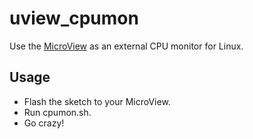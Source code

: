 uview_cpumon
============

Use the [MicroView](http://microview.io) as an external CPU monitor for Linux.

Usage
-----
* Flash the sketch to your MicroView.
* Run cpumon.sh.
* Go crazy!